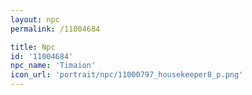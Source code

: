 ```yaml
---
layout: npc
permalink: /11004684

title: Npc
id: '11004684'
npc_name: 'Timaion'
icon_url: 'portrait/npc/11000797_housekeeper8_p.png'
---
```

